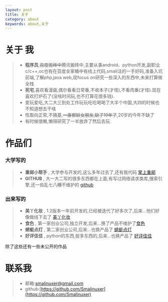 ```yaml
---
layout: post
title: 关于
category: about
keywords: about,关于
---
```


# 关于    我 
   
> * **程序员**,~~百度搬砖中~~腾讯搬砖中,主要从事android、python开发,副职业c/c++,oc也有在百度全家桶中有线上代码,smali注的一手好码,准备入坑前端,了解php,java web,现focus on研究一些深入的东西中,未来打算做全栈
> * **死宅**,喜欢看漫画,偶尔看看日常番,不收本子(才怪),不看肉番(才怪).现在喜欢打炉石了(没啥时间玩,也不打算花很多钱).
> * 爱玩爱吃,大二大三到处工作玩玩吃吃喝喝了大半个中国,大四的时候也不知道想去干啥
> * 性取向正常,不搞基,~~一直都缺女朋友,缺了19年了~~,20岁的今年不缺了 
> * 有时候很懒,懒得研究了一半放弃了然后去玩. 


# 作品们


### 大学写的
 
> * **重邮小帮手** , 大学参与开发的,这么多年过去了,还有我代码 [掌上重邮](http://app.mi.com/detail/73966?ref=search)
> * **GITHUB** , 大一大二写的很多东西都在上面,有写过网络请求类库,搜索引擎,还一些乱七八糟不维护的 [github](https://github.com/Smalinuxer)


### 出来写的

> * **美丫化妆** , 1.2版本一年前开发的,已经被迭代了好多次了,后来...他们好像做线下去了 [美丫化妆](http://pan.baidu.com/s/1bonMLMB)
> * **食色** , 第一家创业公司,独立开发,后来...换了产品不维护了[食色](https://play.google.com/store/apps/details?id=com.kingnez.umasou.app)
> * **蜻蜓点灯** , 第二家创业公司,后来...也换产品了 [蜻蜓点灯](https://play.google.com/store/apps/details?id=com.funnysafe.qtdd)
> * **好评佳佳** , python的东西,挺多东西的,后来...也换产品了 [好评佳佳](http://haopingjiajia.com/)

除了这些还有一些未公开的作品


# 联系我

> * 邮箱:[smalinuxer@gmail.com](mailto:smalinuxer@gmail.com)
> * github:[https://github.com/Smalinuxer](https://github.com/Smalinuxer)
